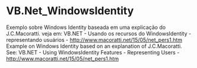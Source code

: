 # VB.Net_WindowsIdentity
Exemplo sobre Windows Identity baseada em uma explicação do J.C.Macoratti. veja em: VB.NET - Usando os recursos do WindowsIdentity - representando usuários - http://www.macoratti.net/15/05/net_pers1.htm  Example on Windows Identity based on an explanation of J.C.Macoratti. See: VB.NET - Using WindowsIdentity Features - Representing Users - http://www.macoratti.net/15/05/net_pers1.htm
